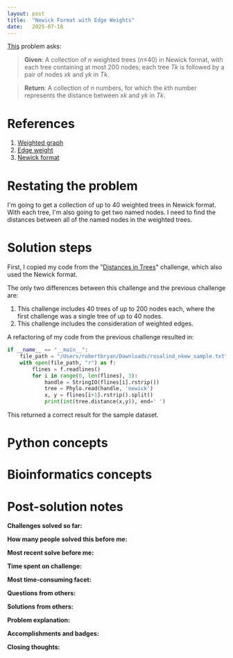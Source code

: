 ```yaml
---
layout: post
title:  "Newick Format with Edge Weights"
date:   2025-07-18
---
```


[This](https://rosalind.info/problems/nkew/) problem asks:

> **Given**: A collection of _n_ weighted trees (_n_≤40) in Newick format, with each tree containing at most 200 nodes; each tree _Tk_ is followed by a pair of nodes _xk_ and _yk_ in _Tk_.

> **Return**: A collection of _n_ numbers, for which the *k*th number represents the distance between _xk_ and _yk_ in _Tk_.

<!--break-->

# References
1. [Weighted graph](https://rosalind.info/glossary/weighted-graph/)
2. [Edge weight](https://rosalind.info/glossary/edge-weight/)
3. [Newick format](https://rosalind.info/glossary/newick-format/)

# Restating the problem
I'm going to get a collection of up to 40 weighted trees in Newick format. With each tree, I'm also going to get two named nodes. I need to find the distances between all of the named nodes in the weighted trees.

# Solution steps
First, I copied my code from the "[Distances in Trees](https://rosalind.info/problems/nwck/)" challenge, which also used the Newick format.

The only two differences between this challenge and the previous challenge are:
1. This challenge includes 40 trees of up to 200 nodes each, where the first challenge was a single tree of up to 40 nodes.
2. This challenge includes the consideration of weighted edges.

A refactoring of my code from the previous challenge resulted in:

```python
if __name__ == "__main__":
    file_path = "/Users/robertbryan/Downloads/rosalind_nkew_sample.txt"
    with open(file_path, "r") as f:
        flines = f.readlines()
        for i in range(0, len(flines), 3):
            handle = StringIO(flines[i].rstrip())
            tree = Phylo.read(handle, 'newick')
            x, y = flines[i+1].rstrip().split()
            print(int(tree.distance(x,y)), end=' ')
```

This returned a correct result for the sample dataset.




# Python concepts

# Bioinformatics concepts

# Post-solution notes
**Challenges solved so far:** 

**How many people solved this before me:** 

**Most recent solve before me:** 

**Time spent on challenge:** 

**Most time-consuming facet:** 

**Questions from others:** 

**Solutions from others:**

**Problem explanation:** 

**Accomplishments and badges:** 

**Closing thoughts:** 